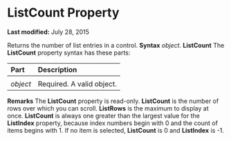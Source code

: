 
# ListCount Property

 **Last modified:** July 28, 2015


Returns the number of list entries in a control.
 **Syntax**
 _object_. **ListCount**
The  **ListCount** property syntax has these parts:


|**Part**|**Description**|
|:-----|:-----|
|||
| _object_|Required. A valid object.|
 **Remarks**
The  **ListCount** property is read-only. **ListCount** is the number of rows over which you can scroll. **ListRows** is the maximum to display at once. **ListCount** is always one greater than the largest value for the **ListIndex** property, because index numbers begin with 0 and the count of items begins with 1. If no item is selected, **ListCount** is 0 and **ListIndex** is -1.
